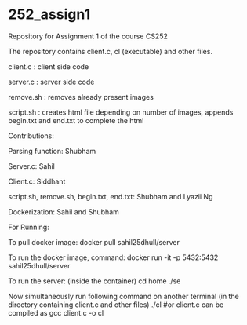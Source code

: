 # 252_assign1
Repository for Assignment 1 of the course CS252

The repository contains client.c, cl (executable) and other files.

client.c : client side code

server.c : server side code

remove.sh : removes already present images

script.sh : creates html file depending on number of images, appends begin.txt and end.txt to complete the html

Contributions:

Parsing function: Shubham

Server.c: Sahil

Client.c: Siddhant

script.sh, remove.sh, begin.txt, end.txt: Shubham and Lyazii Ng

Dockerization: Sahil and Shubham


For Running:

To pull docker image:
  docker pull sahil25dhull/server

To run the docker image, command:
  docker run -it -p 5432:5432 sahil25dhull/server

To run the server: (inside the container)
  cd home
  ./se                  

Now simultaneously run following command on another terminal (in the directory containing client.c and other files)
  ./cl                  #or client.c can be compiled as gcc client.c -o cl
